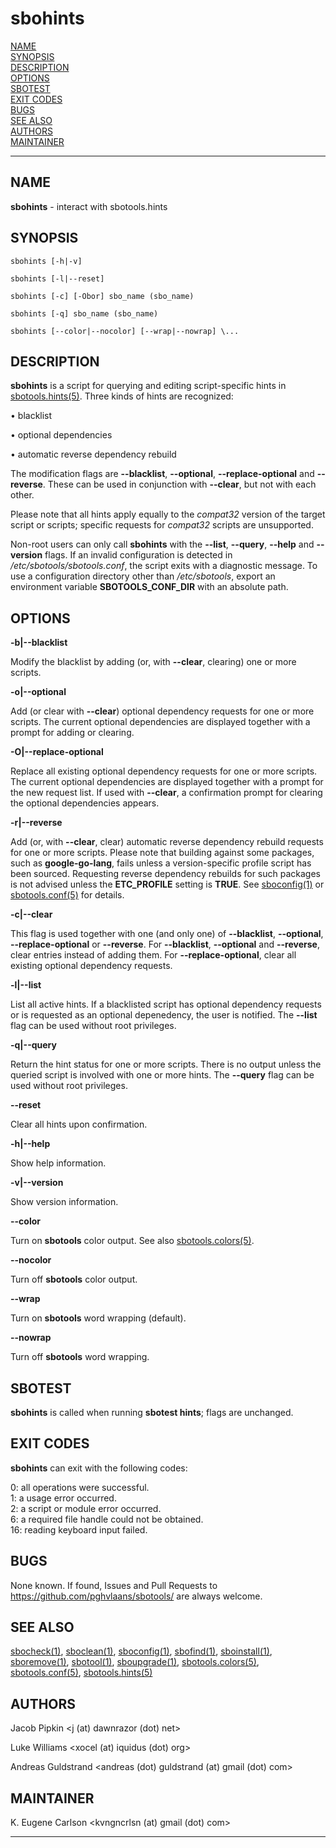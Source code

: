 # sbohints

[NAME](#name)\
[SYNOPSIS](#synopsis)\
[DESCRIPTION](#description)\
[OPTIONS](#options)\
[SBOTEST](#sbotest)\
[EXIT CODES](#exit-codes)\
[BUGS](#bugs)\
[SEE ALSO](#see-also)\
[AUTHORS](#authors)\
[MAINTAINER](#maintainer)

------------------------------------------------------------------------

## NAME

**sbohints** - interact with sbotools.hints

## SYNOPSIS

    sbohints [-h|-v]

    sbohints [-l|--reset]

    sbohints [-c] [-Obor] sbo_name (sbo_name)

    sbohints [-q] sbo_name (sbo_name)

    sbohints [--color|--nocolor] [--wrap|--nowrap] \...

## DESCRIPTION

**sbohints** is a script for querying and editing script-specific hints
in [sbotools.hints(5)](sbotools.hints.5.md). Three kinds of hints are recognized:

• blacklist

• optional dependencies

• automatic reverse dependency rebuild

The modification flags are **\--blacklist**, **\--optional**,
**\--replace-optional** and **\--reverse**. These can be used in
conjunction with **\--clear**, but not with each other.

Please note that all hints apply equally to the *compat32* version of
the target script or scripts; specific requests for *compat32* scripts
are unsupported.

Non-root users can only call **sbohints** with the **\--list**,
**\--query**, **\--help** and **\--version** flags. If an invalid
configuration is detected in */etc/sbotools/sbotools.conf*, the script
exits with a diagnostic message. To use a configuration directory other
than */etc/sbotools*, export an environment variable
**SBOTOOLS_CONF_DIR** with an absolute path.

## OPTIONS

**-b\|\--blacklist**

Modify the blacklist by adding (or, with **\--clear**, clearing) one or
more scripts.

**-o\|\--optional**

Add (or clear with **\--clear**) optional dependency requests for one or
more scripts. The current optional dependencies are displayed together
with a prompt for adding or clearing.

**-O\|\--replace-optional**

Replace all existing optional dependency requests for one or more
scripts. The current optional dependencies are displayed together with a
prompt for the new request list. If used with **\--clear**, a
confirmation prompt for clearing the optional dependencies appears.

**-r\|\--reverse**

Add (or, with **\--clear**, clear) automatic reverse dependency rebuild
requests for one or more scripts. Please note that building against some
packages, such as **google-go-lang**, fails unless a version-specific
profile script has been sourced. Requesting reverse dependency rebuilds
for such packages is not advised unless the **ETC_PROFILE** setting is
**TRUE**. See [sboconfig(1)](sboconfig.1.md) or [sbotools.conf(5)](sbotools.conf.5.md) for details.

**-c\|\--clear**

This flag is used together with one (and only one) of **\--blacklist**,
**\--optional**, **\--replace-optional** or **\--reverse**. For
**\--blacklist**, **\--optional** and **\--reverse**, clear entries
instead of adding them. For **\--replace-optional**, clear all existing
optional dependency requests.

**-l\|\--list**

List all active hints. If a blacklisted script has optional dependency
requests or is requested as an optional depenedency, the user is
notified. The **\--list** flag can be used without root privileges.

**-q\|\--query**

Return the hint status for one or more scripts. There is no output
unless the queried script is involved with one or more hints. The
**\--query** flag can be used without root privileges.

**\--reset**

Clear all hints upon confirmation.

**-h\|\--help**

Show help information.

**-v\|\--version**

Show version information.

**\--color**

Turn on **sbotools** color output. See also [sbotools.colors(5)](sbotools.colors.5.md).

**\--nocolor**

Turn off **sbotools** color output.

**\--wrap**

Turn on **sbotools** word wrapping (default).

**\--nowrap**

Turn off **sbotools** word wrapping.

## SBOTEST

**sbohints** is called when running **sbotest hints**; flags are
unchanged.

## EXIT CODES

**sbohints** can exit with the following codes:

0: all operations were successful.\
1: a usage error occurred.\
2: a script or module error occurred.\
6: a required file handle could not be obtained.\
16: reading keyboard input failed.

## BUGS

None known. If found, Issues and Pull Requests to
<https://github.com/pghvlaans/sbotools/> are always welcome.

## SEE ALSO

[sbocheck(1)](sbocheck.1.md), [sboclean(1)](sboclean.1.md), [sboconfig(1)](sboconfig.1.md), [sbofind(1)](sbofind.1.md), [sboinstall(1)](sboinstall.1.md),
[sboremove(1)](sboremove.1.md), [sbotool(1)](sbotool.1.md), [sboupgrade(1)](sboupgrade.1.md), [sbotools.colors(5)](sbotools.colors.5.md),
[sbotools.conf(5)](sbotools.conf.5.md), [sbotools.hints(5)](sbotools.hints.5.md)

## AUTHORS

Jacob Pipkin \<j (at) dawnrazor (dot) net\>

Luke Williams \<xocel (at) iquidus (dot) org\>

Andreas Guldstrand \<andreas (dot) guldstrand (at) gmail (dot) com\>

## MAINTAINER

K. Eugene Carlson \<kvngncrlsn (at) gmail (dot) com\>

------------------------------------------------------------------------
